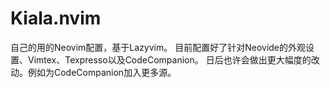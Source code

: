 # Kiala.nvim
自己的用的Neovim配置，基于Lazyvim。
目前配置好了针对Neovide的外观设置、Vimtex、Texpresso以及CodeCompanion。
日后也许会做出更大幅度的改动。例如为CodeCompanion加入更多源。

